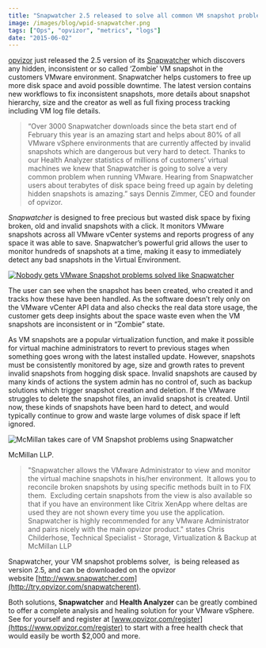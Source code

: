 ```yaml
---
title: "Snapwatcher 2.5 released to solve all common VM snapshot problems in VMware"
image: /images/blog/wpid-snapwatcher.png
tags: ["Ops", "opvizor", "metrics", "logs"]
date: "2015-06-02"
---
```


[opvizor](https://www.opvizor.com "opvizor ") just released the 2.5 version of its [Snapwatcher](http://www.snapwatcher.com "Snapwatcher ") which discovers any hidden, inconsistent or so called ‘Zombie’ VM snapshot in the customers VMware environment. Snapwatcher helps customers to free up more disk space and avoid possible downtime. The latest version contains new workflows to fix inconsistent snapshots, more details about snapshot hierarchy, size and the creator as well as full fixing process tracking including VM log file details.

> “Over 3000 Snapwatcher downloads since the beta start end of February this year is an amazing start and helps about 80% of all VMware vSphere environments that are currently affected by invalid snapshots which are dangerous but very hard to detect. Thanks to our Health Analyzer statistics of millions of customers’ virtual machines we knew that Snapwatcher is going to solve a very common problem when running VMware. Hearing from Snapwatcher users about terabytes of disk space being freed up again by deleting hidden snapshots is amazing.” says Dennis Zimmer, CEO and founder of opvizor.

_Snapwatcher_ is designed to free precious but wasted disk space by fixing broken, old and invalid snapshots with a click. It monitors VMware snapshots across all VMware vCenter systems and reports progress of any space it was able to save. Snapwatcher’s powerful grid allows the user to monitor hundreds of snapshots at a time, making it easy to immediately detect any bad snapshots in the Virtual Environment.

[![Nobody gets VMware Snapshot problems solved like Snapwatcher](/images/blog/wpid-snapwatcher.png)](http://try.opvizor.com/snapwatcherent)

The user can see when the snapshot has been created, who created it and tracks how these have been handled. As the software doesn’t rely only on the VMware vCenter API data and also checks the real data store usage, the customer gets deep insights about the space waste even when the VM snapshots are inconsistent or in “Zombie” state.

As VM snapshots are a popular virtualization function, and make it possible for virtual machine administrators to revert to previous stages when something goes wrong with the latest installed update. However, snapshots must be consistently monitored by age, size and growth rates to prevent invalid snapshots from hogging disk space. Invalid snapshots are caused by many kinds of actions the system admin has no control of, such as backup solutions which trigger snapshot creation and deletion. If the VMware struggles to delete the snapshot files, an invalid snapshot is created. Until now, these kinds of snapshots have been hard to detect, and would typically continue to grow and waste large volumes of disk space if left ignored.

![McMillan takes care of VM Snapshot problems using Snapwatcher](/images/blog/wpid-mcmillan.png)

McMillan LLP.

> "Snapwatcher allows the VMware Administrator to view and monitor the virtual machine snapshots in his/her environment.  It allows you to reconcile broken snapshots by using specific methods built in to FIX them.  Excluding certain snapshots from the view is also available so that if you have an environment like Citrix XenApp where deltas are used they are not shown every time you use the application.  Snapwatcher is highly recommended for any VMware Administrator and pairs nicely with the main opvizor product." states Chris Childerhose, Technical Specialist - Storage, Virtualization & Backup at McMillan LLP

Snapwatcher, your VM snapshot problems solver,  is being released as version 2.5, and can be downloaded on the opvizor website [http://www.snapwatcher.com](http://try.opvizor.com/snapwatcherent).

Both solutions, **Snapwatcher** and **Health Analyzer** can be greatly combined to offer a complete analysis and healing solution for your VMware vSphere. See for yourself and register at [www.opvizor.com/register](https://www.opvizor.com/register) to start with a free health check that would easily be worth $2,000 and more.
